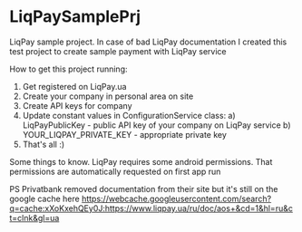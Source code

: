 # LiqPaySamplePrj
LiqPay sample project. In case of bad LiqPay documentation I created this test project to create sample payment with LiqPay service

How to get this project running:
1. Get registered on LiqPay.ua
2. Create your company in personal area on site
3. Create API keys for company
4. Update constant values in ConfigurationService class:
   a) LiqPayPublicKey - public API key of your company on LiqPay service
   b) YOUR_LIQPAY_PRIVATE_KEY - appropriate private key
5. That's all :) 

Some things to know.
LiqPay requires some android permissions. That permissions are automatically requested on first app run

PS Privatbank removed documentation from their site but it's still on the google cache here
https://webcache.googleusercontent.com/search?q=cache:xXoKxehQEy0J:https://www.liqpay.ua/ru/doc/aos+&cd=1&hl=ru&ct=clnk&gl=ua
